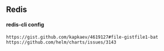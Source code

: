 ## Redis

#### redis-cli config
```
https://gist.github.com/kapkaev/4619127#file-gistfile1-bat
https://github.com/helm/charts/issues/3143
```
